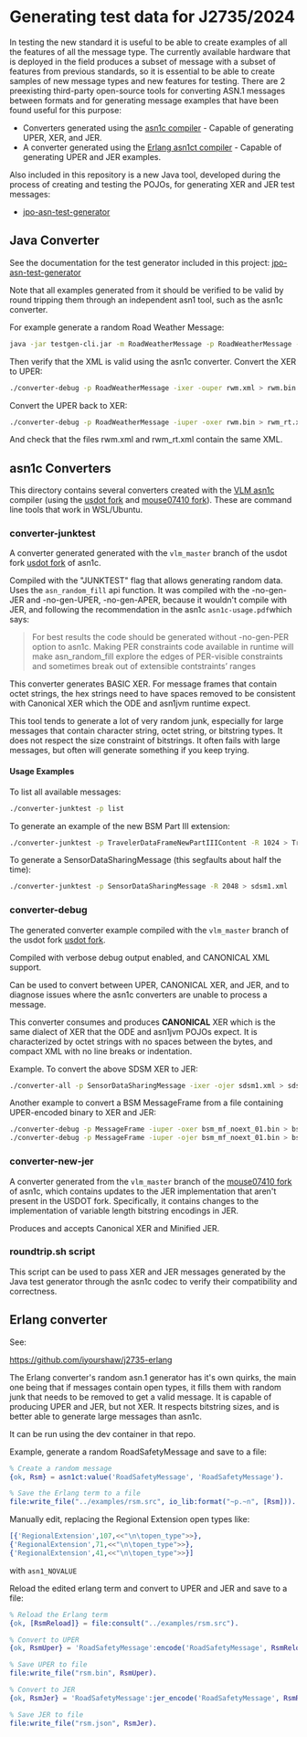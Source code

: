 # Generating test data for J2735/2024

In testing the new standard it is useful to be able to create examples of all the features of all the message type.  The currently available hardware that is deployed in the field produces a subset of message with a subset of features from previous standards, so it is essential to be able to create samples of new message types and new features for testing. There are 2 preexisting third-party open-source tools for converting ASN.1 messages between formats and for generating message examples that have been found useful for this purpose:

* Converters generated using the [asn1c compiler](https://github.com/usdot-fhwa-stol/usdot-asn1c) - Capable of generating UPER, XER, and JER.
* A converter generated using the [Erlang asn1ct compiler](https://www.erlang.org/doc/apps/asn1/asn1ct.html) - Capable of generating UPER and JER examples.

Also included in this repository is a new Java tool, developed during the process of creating and testing the POJOs, for generating XER and JER test messages:
* [jpo-asn-test-generator](../jpo-asn-test-generator/README.md)


## Java Converter

See the documentation for the test generator included in this project:
[jpo-asn-test-generator](../jpo-asn-test-generator/README.md)

Note that all examples generated from it should be verified to be valid by round tripping them
through an independent asn1 tool, such as the asn1c converter.

For example generate a random Road Weather Message:

```bash
java -jar testgen-cli.jar -m RoadWeatherMessage -p RoadWeatherMessage -x rwm.xml -j rwm.json
```

Then verify that the XML is valid using the asn1c converter.  Convert the XER to UPER:
```bash
./converter-debug -p RoadWeatherMessage -ixer -ouper rwm.xml > rwm.bin
```

Convert the UPER back to XER:
```bash
./converter-debug -p RoadWeatherMessage -iuper -oxer rwm.bin > rwm_rt.xml
```

And check that the files rwm.xml and rwm_rt.xml contain the same XML.

## asn1c Converters

This directory contains several converters created with the [VLM asn1c](https://github.com/vlm/asn1c)
compiler (using the [usdot fork](https://github.com/usdot-fhwa-stol/usdot-asn1c) and
[mouse07410 fork](https://github.com/mouse07410/asn1c)). These are command line tools that work in
WSL/Ubuntu.

### converter-junktest

A converter generated generated with the `vlm_master` branch of the usdot fork [usdot fork](https://github.com/usdot-fhwa-stol/usdot-asn1c) of asn1c.

Compiled with the "JUNKTEST" flag that allows generating random data.  
Uses the `asn_random_fill` api function. It was compiled with the -no-gen-JER and -no-gen-UPER,
-no-gen-APER,
because it wouldn't compile with JER, and following the recommendation in the asn1c
`asn1c-usage.pdf`which says:
> For best results the code should be generated without -no-gen-PER option to asn1c.
> Making PER constraints code available in runtime will make asn_random_fill explore
> the edges of PER-visible constraints and sometimes break out of extensible contstraints’
> ranges

This converter generates BASIC XER. For message frames that contain octet strings, the hex strings
need to have
spaces removed to be consistent with Canonical XER which the ODE and asn1jvm runtime expect.

This tool tends to generate a lot of very random junk, especially for large messages that contain
character string, octet string, or bitstring types. It does not respect the size constraint of
bitstrings.
It often fails with large messages, but often will generate something if you keep trying.

#### Usage Examples

To list all available messages:

```bash
./converter-junktest -p list
```

To generate an example of the new BSM Part III extension:

```bash
./converter-junktest -p TravelerDataFrameNewPartIIIContent -R 1024 > TravelerDataFrameNewPartIIIContent-1.xml
```

To generate a SensorDataSharingMessage (this segfaults about half the time):

```bash
./converter-junktest -p SensorDataSharingMessage -R 2048 > sdsm1.xml
```

### converter-debug

The generated converter example compiled with the `vlm_master` branch of the usdot fork [usdot fork](https://github.com/usdot-fhwa-stol/usdot-asn1c).

Compiled with verbose debug output enabled, and CANONICAL XML support.

Can be used to convert between UPER, CANONICAL XER, and JER, and to diagnose issues where the asn1c
converters are unable to process a message.

This converter consumes and produces **CANONICAL** XER which is the same dialect of XER that the ODE
and asn1jvm POJOs expect. It is characterized by octet strings with no spaces between the bytes,
and compact XML with no line breaks or indentation.

Example. To convert the above SDSM XER to JER:

```bash
./converter-all -p SensorDataSharingMessage -ixer -ojer sdsm1.xml > sdsm1.json
```

Another example to convert a BSM MessageFrame from a file containing UPER-encoded binary to XER and
JER:

```bash
./converter-debug -p MessageFrame -iuper -oxer bsm_mf_noext_01.bin > bsm_mf.xml
./converter-debug -p MessageFrame -iuper -ojer bsm_mf_noext_01.bin > bsm_mf.json
```

### converter-new-jer

A converter generated from the `vlm_master` branch of the [mouse07410 fork](https://github.com/mouse07410/asn1c) of asn1c, which contains updates to the JER implementation that aren't present in the USDOT fork.  Specifically, it contains changes to the implementation of variable length bitstring encodings in JER.

Produces and accepts Canonical XER and Minified JER.

### roundtrip.sh script

This script can be used to pass XER and JER messages generated by the Java test generator through the asn1c codec to verify their compatibility and correctness.

## Erlang converter

See:

https://github.com/iyourshaw/j2735-erlang

The Erlang converter's random asn.1 generator has it's own quirks, the main one being that
if messages contain open types, it fills them with random junk that needs to be removed
to get a valid message. It is capable of producing UPER and JER, but not XER.
It respects bitstring sizes, and is better able to generate large messages than asn1c.

It can be run using the dev container in that repo.

Example, generate a random RoadSafetyMessage and save to a file:

```erlang
% Create a random message
{ok, Rsm} = asn1ct:value('RoadSafetyMessage', 'RoadSafetyMessage').

% Save the Erlang term to a file
file:write_file("../examples/rsm.src", io_lib:format("~p.~n", [Rsm])).
```

Manually edit, replacing the Regional Extension open types like:

```erlang
[{'RegionalExtension',107,<<"\n\topen_type">>},
{'RegionalExtension',71,<<"\n\topen_type">>},
{'RegionalExtension',41,<<"\n\topen_type">>}]
```

with `asn1_NOVALUE`

Reload the edited erlang term and convert to UPER and JER and save to a file:

```erlang
% Reload the Erlang term
{ok, [RsmReload]} = file:consult("../examples/rsm.src").

% Convert to UPER
{ok, RsmUper} = 'RoadSafetyMessage':encode('RoadSafetyMessage', RsmReload).

% Save UPER to file
file:write_file("rsm.bin", RsmUper).

% Convert to JER
{ok, RsmJer} = 'RoadSafetyMessage':jer_encode('RoadSafetyMessage', RsmReload).

% Save JER to file
file:write_file("rsm.json", RsmJer).
```







